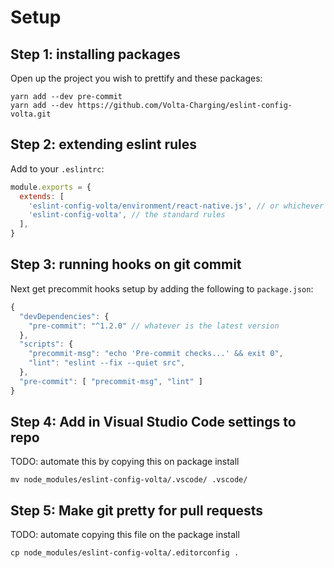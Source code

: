 # Setup
## Step 1: installing packages
Open up the project you wish to prettify and these packages:
```
yarn add --dev pre-commit
yarn add --dev https://github.com/Volta-Charging/eslint-config-volta.git
```

## Step 2: extending eslint rules
Add to your `.eslintrc`:
```javascript
module.exports = {
  extends: [
    'eslint-config-volta/environment/react-native.js', // or whichever env you use
    'eslint-config-volta', // the standard rules
  ],
}
```
## Step 3: running hooks on git commit
Next get precommit hooks setup by adding the following to `package.json`:
```javascript
{
  "devDependencies": {
    "pre-commit": "^1.2.0" // whatever is the latest version
  },
  "scripts": {
    "precommit-msg": "echo 'Pre-commit checks...' && exit 0",
    "lint": "eslint --fix --quiet src",
  },
  "pre-commit": [ "precommit-msg", "lint" ]
}
```

## Step 4: Add in Visual Studio Code settings to repo
TODO: automate this by copying this on package install
```
mv node_modules/eslint-config-volta/.vscode/ .vscode/
```

## Step 5: Make git pretty for pull requests
TODO: automate copying this file on the package install
```
cp node_modules/eslint-config-volta/.editorconfig .
```

